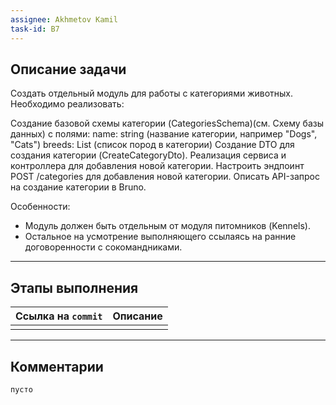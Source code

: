 ```yaml
---
assignee: Akhmetov Kamil
task-id: B7
---
```

## **Описание задачи**

Создать отдельный модуль для работы с категориями животных. Необходимо реализовать:

Создание базовой схемы категории (CategoriesSchema)(см. Схему базы данных) с полями:
	name: string (название категории, например "Dogs", "Cats")
	breeds: List (список пород в категории)
Создание DTO для создания категории (CreateCategoryDto).
Реализация сервиса и контроллера для добавления новой категории.
Настроить эндпоинт POST /categories для добавления новой категории.
Описать API-запрос на создание категории в Bruno.

Особенности:
- Модуль должен быть отдельным от модуля питомников (Kennels).
- Остальное на усмотрение выполняющего ссылаясь на ранние договоренности с сокомандниками.

---
## **Этапы выполнения**

| Ссылка на `commit` | Описание |
| ------------------ | -------- |
|                    |          |

---
## **Комментарии**

`пусто`